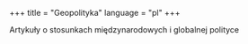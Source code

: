 +++
title = "Geopolityka"
language = "pl"
+++

Artykuły o stosunkach międzynarodowych i globalnej polityce
